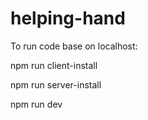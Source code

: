 # helping-hand

To run code base on localhost:

npm run client-install 

npm run server-install 

npm run dev
